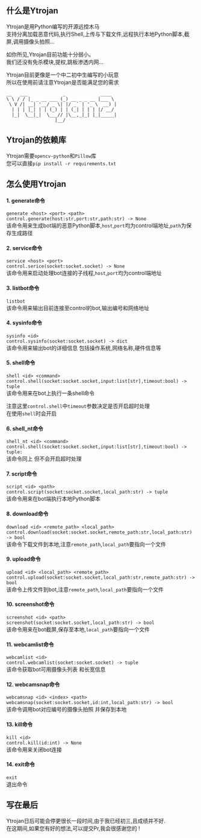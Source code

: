 ## 什么是Ytrojan

Ytrojan是用Python编写的开源远控木马  
支持分离加载恶意代码,执行Shell,上传与下载文件,远程执行本地Python脚本,截屏,调用摄像头拍照...  

如你所见,Ytrojan目前功能十分弱小。   
我们还没有免杀模块,提权,跳板渗透内网...  

Ytrojan目前更像是一个中二初中生编写的小玩意  
所以在使用前请注意Ytrojan是否能满足您的需求

    __   ___             _             ____  
    \ \ / / |_ _ __ ___ (_) __ _ _ __ |___ \ 
     \ V /| __| '__/ _ \| |/ _` | '_ \  __) |
      | | | |_| | | (_) | | (_| | | | |/ __/ 
      |_|  \__|_|  \___// |\__,_|_| |_|_____|
                      |__/   


## Ytrojan的依赖库     

Ytrojan需要`opencv-python`和`Pillow`库  
您可以直接`pip install -r requirements.txt`  

## 怎么使用Ytrojan

#### 1. generate命令   

`generate <host> <port> <path>`  
`control.generate(host:str,port:str,path:str) -> None`   
该命令用来生成bot端的恶意Python脚本,`host`,`port`均为control端地址,`path`为保存生成路径   

#### 2. service命令     

`service <host> <port>`      
`control.serice(socket:socket.socket) -> None`   
该命令用来启动处理bot连接的子线程,`host`,`port`均为control端地址  

#### 3. listbot命令  

`listbot`  
该命令用来输出目前连接至control的bot,输出编号和网络地址  

#### 4. sysinfo命令  

`sysinfo <id>`   
`control.sysinfo(socket:socket.socket) -> dict`    
该命令用来输出bot的详细信息 包括操作系统,网络名称,硬件信息等  

#### 5. shell命令  

`shell <id> <command>`   
`control.shell(socket:socket.socket,input:list[str],timeout:bool) -> tuple`    
该命令用来在bot上执行一条shell命令     

注意这里`control.shell`中`timeout`参数决定是否开启超时处理   
在使用`shell`时会开启   

#### 6. shell_nt命令   
 
`shell_nt <id> <command>`   
`control.shell(socket:socket.socket,input:list[str],timeout:bool) -> tuple:`  
该命令同上 但不会开启超时处理   

#### 7. script命令    

`script <id> <path>`   
`control.script(socket:socket.socket,local_path:str) -> tuple`   
该命令用来在bot端执行本地Python脚本   

#### 8. download命令 

`download <id> <remote_path> <local_path>`   
`control.download(socket:socket.socket,remote_path:str,local_path:str) -> bool`   
该命令下载文件到本地,注意`remote_path`,`local_path`要指向一个文件

#### 9. upload命令 

`upload <id> <local_path> <remote_path>`   
`control.upload(socket:socket.socket,local_path:str,remote_path:str) -> bool`     
该命令上传文件到bot,注意`remote_path`,`local_path`要指向一个文件

#### 10. screenshot命令

`screenshot <id> <path>`   
`screenshot(socket:socket.socket,local_path:str) -> bool`   
该命令用来在bot截屏,保存至本地,`local_path`要指向一个文件

#### 11. webcamlist命令  

`webcamlist <id>`   
`control.webcamlist(socket:socket.socket) -> tuple`   
该命令获取bot可用摄像头列表 和长宽信息  

#### 12. webcamsnap命令  

`webcamsnap <id> <index> <path>`   
`webcamsnap(socket:socket.socket,id:int,local_path:str) -> bool`   
该命令调用bot对应编号的摄像头拍照 并保存到本地   

#### 13. kill命令  

`kill <id>`   
`control.kill(id:int) -> None`  
该命令用来关闭bot连接   

#### 14. exit命令   

`exit`   
退出命令
  

## 写在最后  

Ytrojan日后可能会停更很长一段时间,由于我已经初三,且成绩并不好.  
在这期间,如果您有好的想法,可以提交Pr,我会很感谢您的 !
